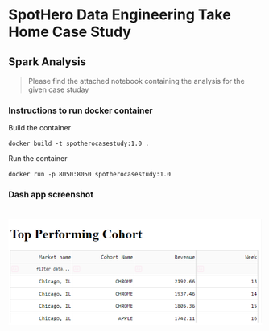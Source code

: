 # SpotHero Data Engineering Take Home Case Study

## Spark Analysis

>Please find the attached notebook containing the analysis for the given case studay

### Instructions to run docker container


Build the container

```console
docker build -t spotherocasestudy:1.0 .
```

Run the container

```console
docker run -p 8050:8050 spotherocasestudy:1.0 
```

### Dash app screenshot
   
# 

![dash app](img/sample.png)
